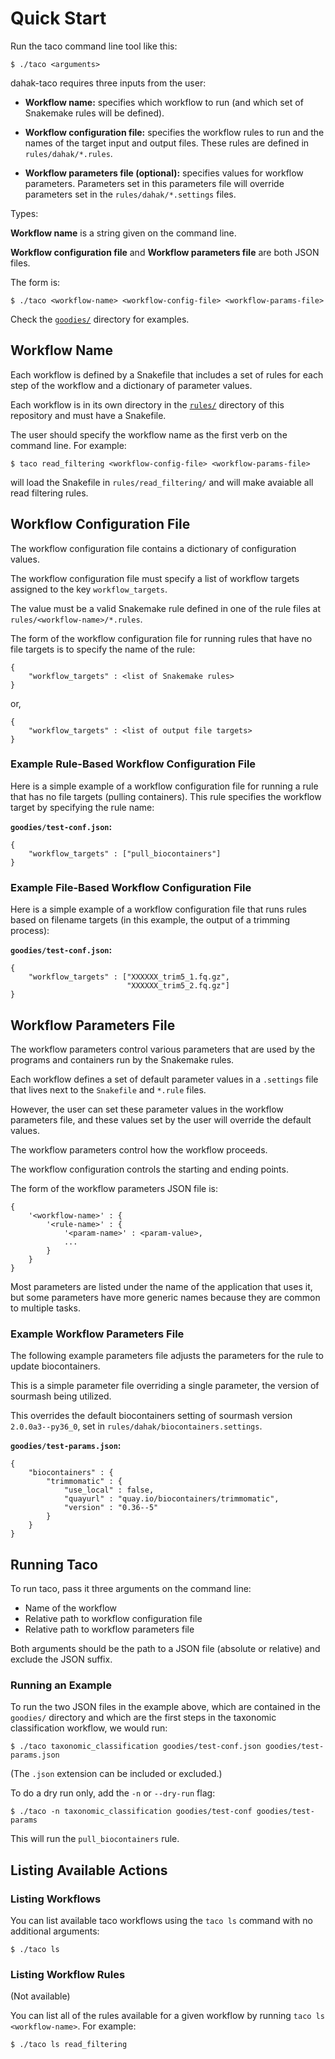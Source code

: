 # Quick Start

Run the taco command line tool like this:

```
$ ./taco <arguments>
```

dahak-taco requires three inputs from the user:

* **Workflow name:** specifies which workflow to run 
    (and which set of Snakemake rules will be defined).

* **Workflow configuration file:** specifies the workflow rules
    to run and the names of the target input and output files.
    These rules are defined in `rules/dahak/*.rules`.

* **Workflow parameters file (optional):** specifies values for 
    workflow parameters. Parameters set in this
    parameters file will override parameters set
    in the `rules/dahak/*.settings` files.

Types: 

**Workflow name** is a string given on the command line.

**Workflow configuration file** and **Workflow parameters file** are both JSON files.

The form is:

```
$ ./taco <workflow-name> <workflow-config-file> <workflow-params-file>
```

Check the [`goodies/`](https://github.com/dahak-metagenomics/dahak-taco/tree/master/goodies) 
directory for examples.

## Workflow Name

Each workflow is defined by a Snakefile that includes
a set of rules for each step of the workflow
and a dictionary of parameter values. 

Each workflow is in its own directory in the 
[`rules/`](https://github.com/dahak-metagenomics/dahak-taco/tree/master/rules)
directory of this repository and must have 
a Snakefile.

The user should specify the workflow name as the first
verb on the command line. For example:

```
$ taco read_filtering <workflow-config-file> <workflow-params-file>
```

will load the Snakefile in `rules/read_filtering/` 
and will make avaiable all read filtering rules.


## Workflow Configuration File

The workflow configuration file 
contains a dictionary of configuration values.

The workflow configuration file
must specify a list of workflow targets
assigned to the key `workflow_targets`.

The value must be a valid Snakemake rule
defined in one of the rule files at `rules/<workflow-name>/*.rules`.

The form of the workflow configuration file 
for running rules that have no file targets is
to specify the name of the rule:

```text
{
    "workflow_targets" : <list of Snakemake rules>
}
```

or,


```text
{
    "workflow_targets" : <list of output file targets>
}
```

### Example Rule-Based Workflow Configuration File

Here is a simple example of a workflow configuration file
for running a rule that has no file targets (pulling containers).
This rule specifies the workflow target by specifying the 
rule name:

**`goodies/test-conf.json`:**

```text
{
    "workflow_targets" : ["pull_biocontainers"]
}
``` 

### Example File-Based Workflow Configuration File

Here is a simple example of a workflow configuration file
that runs rules based on filename targets (in this example,
the output of a trimming process):

**`goodies/test-conf.json`:**

```text
{
    "workflow_targets" : ["XXXXXX_trim5_1.fq.gz",
                          "XXXXXX_trim5_2.fq.gz"]
}
``` 

## Workflow Parameters File

The workflow parameters control various parameters
that are used by the programs and containers run
by the Snakemake rules.

Each workflow defines a set of default parameter values
in a `.settings` file that lives next to the `Snakefile`
and `*.rule` files.

However, the user can set these parameter values in the 
workflow parameters file, and these values set by the user 
will override the default values.

The workflow parameters control how the workflow proceeds.

The workflow configuration controls the starting and ending points.

The form of the workflow parameters JSON file is:

```text
{
    '<workflow-name>' : {
        '<rule-name>' : {
            '<param-name>' : <param-value>,
            ...
        }
    }
}
```

Most parameters are listed under the name of the application
that uses it, but some parameters have more generic names because
they are common to multiple tasks.

### Example Workflow Parameters File

The following example parameters file adjusts the parameters for 
the rule to update biocontainers.

This is a simple parameter file overriding a single parameter,
the version of sourmash being utilized.

This overrides the default biocontainers setting of 
sourmash version `2.0.0a3--py36_0`, set in 
`rules/dahak/biocontainers.settings`.

**`goodies/test-params.json`:**

```text
{
    "biocontainers" : {
        "trimmomatic" : {
            "use_local" : false,
            "quayurl" : "quay.io/biocontainers/trimmomatic",
            "version" : "0.36--5"
        }
    }
}
```

## Running Taco

To run taco, pass it three arguments on the command line:

* Name of the workflow
* Relative path to workflow configuration file
* Relative path to workflow parameters file

Both arguments should be the path to a JSON file
(absolute or relative) and exclude the JSON suffix.

### Running an Example

To run the two JSON files in the example above,
which are contained in the `goodies/` directory 
and which are the first steps in the taxonomic classification 
workflow, we would run:

```text
$ ./taco taxonomic_classification goodies/test-conf.json goodies/test-params.json
```

(The `.json` extension can be included or excluded.)

To do a dry run only, add the `-n` or `--dry-run` flag:

```text
$ ./taco -n taxonomic_classification goodies/test-conf goodies/test-params
```

This will run the `pull_biocontainers` rule.

## Listing Available Actions

### Listing Workflows

You can list available taco workflows
using the `taco ls` command with no 
additional arguments:

```text
$ ./taco ls
```

### Listing Workflow Rules

(Not available)

You can list all of the rules available 
for a given workflow by running `taco ls <workflow-name>`.
For example:

```text
$ ./taco ls read_filtering
```

